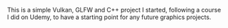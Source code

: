 This is a simple Vulkan, GLFW and C++ project I started, following a course I did on Udemy, to have a starting point for any future graphics projects.
